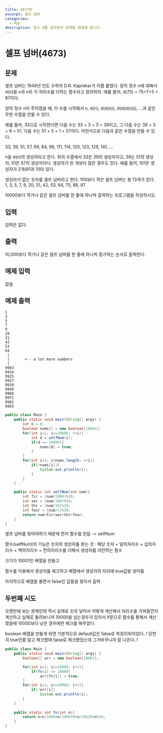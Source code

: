 ```yaml
---
title: 4673번
excerpt: 셀프 넘버
categories:
  - 백준
description: 함수 d를 정의하여 문제를 해결해 봅시다.
---
```


# 셀프 넘버\(4673\)

## 문제

셀프 넘버는 1949년 인도 수학자 D.R. Kaprekar가 이름 붙였다. 양의 정수 n에 대해서 d\(n\)을 n과 n의 각 자리수를 더하는 함수라고 정의하자. 예를 들어, d\(75\) = 75+7+5 = 87이다.

양의 정수 n이 주어졌을 때, 이 수를 시작해서 n, d\(n\), d\(d\(n\)\), d\(d\(d\(n\)\)\), ...과 같은 무한 수열을 만들 수 있다.

예를 들어, 33으로 시작한다면 다음 수는 33 + 3 + 3 = 39이고, 그 다음 수는 39 + 3 + 9 = 51, 다음 수는 51 + 5 + 1 = 57이다. 이런식으로 다음과 같은 수열을 만들 수 있다.

33, 39, 51, 57, 69, 84, 96, 111, 114, 120, 123, 129, 141, ...

n을 d\(n\)의 생성자라고 한다. 위의 수열에서 33은 39의 생성자이고, 39는 51의 생성자, 51은 57의 생성자이다. 생성자가 한 개보다 많은 경우도 있다. 예를 들어, 101은 생성자가 2개\(91과 100\) 있다.

생성자가 없는 숫자를 셀프 넘버라고 한다. 100보다 작은 셀프 넘버는 총 13개가 있다. 1, 3, 5, 7, 9, 20, 31, 42, 53, 64, 75, 86, 97

10000보다 작거나 같은 셀프 넘버를 한 줄에 하나씩 출력하는 프로그램을 작성하시오.

## 입력

입력은 없다.

## 출력

10,000보다 작거나 같은 셀프 넘버를 한 줄에 하나씩 증가하는 순서로 출력한다.

## 예제 입력

없음

## 예제 출력

```text
1
3
5
7
9
20
31
42
53
64
 |
 |       <-- a lot more numbers
 |
9903
9914
9925
9927
9938
9949
9960
9971
9982
9993
```

```java
public class Main {
    public static void main(String[] args) {
        int n = 0;
        boolean nums[] = new boolean[10001];
        for(int i=1; i<=10000; ++i){
            int d = selfNum(i);
            if(d <= 10000){
                nums[d] = true;
            }
        }
        for(int i=1; i<nums.length; ++i){
            if(!nums[i]){
                System.out.println(i);
            }
        }
    }

    public static int selfNum(int num){
        int fir = (num/1000)%10;
        int sec = (num/100)%10;
        int thr = (num/10)%10;
        int four = (num/1)%10;
        return num+fir+sec+thr+four;
    }
}
```

셀프 넘버를 찾아야하기 때문제 먼저 함수를 만듬 -&gt; selfNum

함수\(selfNum\)의 기능은 숫자의 생성자를 찾는 것 : 해당 숫자 + 일의자리수 + 십의자리수 + 백의자리수 + 천의자리수를 더해서 생성자를 리턴하는 함수

크기가 10001인 배열을 만들고

함수를 이용해서 생성자를 체크하고 배열에서 생성자의 자리에 true값을 넣어줌

마지막으로 배열을 돌면서 false인 값들을 찾아서 출력



## 두번째 시도

오랜만에 보는 문제인데 역시 실제로 숫자 넣어서 어떻게 계산해서 자리수를 가져올껀지 계산하고 실제로 돌려보니까 10000을 넘는경우가 있어서 if문으로 함수를 통해서 계산했을때 10000보다 낮은 경우에만 체크를 해주었다.

boolean 배열을 만들게 되면 기본적으로 default값은 false로 측정이되어있다..! 당연히 true인줄 알고 체크할때 false로 체크했었는데 그거바꾸니까 잘 나온다..!



```java
public class Main {
    public static void main(String[] args) {
        boolean[] arr = new boolean[10001];

        for(int i=1; i<=10000; i++){
            if(fn(i) <= 10000)
                arr[fn(i)] = true;
        }
        for(int i=1; i<=10000; i++){
            if(!arr[i])
                System.out.println(i);
        }
    }
    
    public static int fn(int n){
        return n+n/1000+n/100%10+n/10%10+n%10;
    }
}
```

